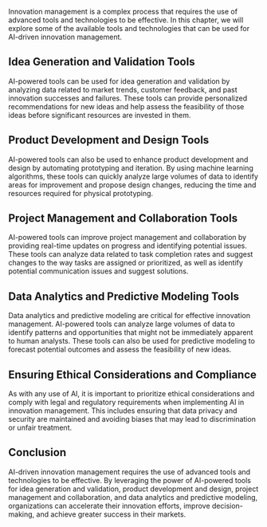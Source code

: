 
Innovation management is a complex process that requires the use of advanced tools and technologies to be effective. In this chapter, we will explore some of the available tools and technologies that can be used for AI-driven innovation management.

Idea Generation and Validation Tools
------------------------------------

AI-powered tools can be used for idea generation and validation by analyzing data related to market trends, customer feedback, and past innovation successes and failures. These tools can provide personalized recommendations for new ideas and help assess the feasibility of those ideas before significant resources are invested in them.

Product Development and Design Tools
------------------------------------

AI-powered tools can also be used to enhance product development and design by automating prototyping and iteration. By using machine learning algorithms, these tools can quickly analyze large volumes of data to identify areas for improvement and propose design changes, reducing the time and resources required for physical prototyping.

Project Management and Collaboration Tools
------------------------------------------

AI-powered tools can improve project management and collaboration by providing real-time updates on progress and identifying potential issues. These tools can analyze data related to task completion rates and suggest changes to the way tasks are assigned or prioritized, as well as identify potential communication issues and suggest solutions.

Data Analytics and Predictive Modeling Tools
--------------------------------------------

Data analytics and predictive modeling are critical for effective innovation management. AI-powered tools can analyze large volumes of data to identify patterns and opportunities that might not be immediately apparent to human analysts. These tools can also be used for predictive modeling to forecast potential outcomes and assess the feasibility of new ideas.

Ensuring Ethical Considerations and Compliance
----------------------------------------------

As with any use of AI, it is important to prioritize ethical considerations and comply with legal and regulatory requirements when implementing AI in innovation management. This includes ensuring that data privacy and security are maintained and avoiding biases that may lead to discrimination or unfair treatment.

Conclusion
----------

AI-driven innovation management requires the use of advanced tools and technologies to be effective. By leveraging the power of AI-powered tools for idea generation and validation, product development and design, project management and collaboration, and data analytics and predictive modeling, organizations can accelerate their innovation efforts, improve decision-making, and achieve greater success in their markets.

